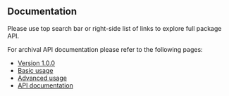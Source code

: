[//]: # (Readme partial used by an API readme page)

## Documentation

Please use top search bar or right-side list of links to explore full package API.

For archival API documentation please refer to the following pages:

[//]: # (Below script should add list of links for archival API versions)

*   [Version 1.0.0](#installation "API documentation for version 1.0.0")
*   [Basic usage](#basicusage "Basic usage")
*   [Advanced usage](#advancedusage "Advanced usage")
*   [API documentation](#documentation "Documentation")
